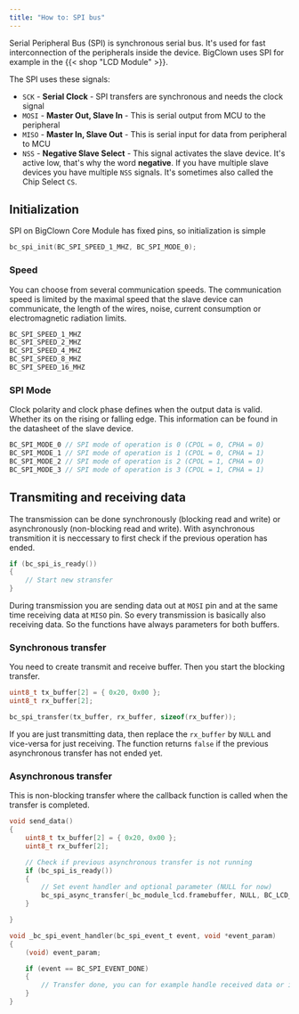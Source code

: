 ```yaml
---
title: "How to: SPI bus"
---
```


Serial Peripheral Bus (SPI) is synchronous serial bus. It's used for fast interconnection of the peripherals inside the device. BigClown uses SPI for example in the {{< shop "LCD Module" >}}.

The SPI uses these signals:

  - `SCK` - **Serial Clock** - SPI transfers are synchronous and needs the clock signal
  - `MOSI` - **Master Out, Slave In** - This is serial output from MCU to the peripheral
  - `MISO` - **Master In, Slave Out** - This is serial input for data from peripheral to MCU
  - `NSS` - **Negative Slave Select** - This signal activates the slave device. It's active low, that's why the word **negative**. If you have multiple slave devices you have multiple `NSS` signals. It's sometimes also called the Chip Select `CS`.


## Initialization

SPI on BigClown Core Module has fixed pins, so initialization is simple

```c
bc_spi_init(BC_SPI_SPEED_1_MHZ, BC_SPI_MODE_0);
```

### Speed

You can choose from several communication speeds. The communication speed is limited by the maximal speed that the slave device can communicate, the length of the wires, noise, current consumption or electromagnetic radiation limits.

```c
BC_SPI_SPEED_1_MHZ
BC_SPI_SPEED_2_MHZ
BC_SPI_SPEED_4_MHZ
BC_SPI_SPEED_8_MHZ
BC_SPI_SPEED_16_MHZ
```

### SPI Mode

Clock polarity and clock phase defines when the output data is valid. Whether its on the rising or falling edge. This information can be found in the datasheet of the slave device.

```c
BC_SPI_MODE_0 // SPI mode of operation is 0 (CPOL = 0, CPHA = 0)
BC_SPI_MODE_1 // SPI mode of operation is 1 (CPOL = 0, CPHA = 1)
BC_SPI_MODE_2 // SPI mode of operation is 2 (CPOL = 1, CPHA = 0)
BC_SPI_MODE_3 // SPI mode of operation is 3 (CPOL = 1, CPHA = 1)
```

## Transmiting and receiving data

The transmission can be done synchronously (blocking read and write) or asynchronously (non-blocking read and write).
With asynchronous transmition it is neccessary to first check if the previous operation has ended.

```c
if (bc_spi_is_ready())
{
    // Start new stransfer
}
```

During transmission you are sending data out at `MOSI` pin and at the same time receiving data at `MISO` pin. So every transmission is basically also receiving data. So the functions have always parameters for both buffers.

### Synchronous transfer

You need to create transmit and receive buffer. Then you start the blocking transfer.

```c
uint8_t tx_buffer[2] = { 0x20, 0x00 };
uint8_t rx_buffer[2];

bc_spi_transfer(tx_buffer, rx_buffer, sizeof(rx_buffer));
```

If you are just transmitting data, then replace the `rx_buffer` by `NULL` and vice-versa for just receiving. The function returns `false` if the previous asynchronous transfer has not ended yet.

### Asynchronous transfer

This is non-blocking transfer where the callback function is called when the transfer is completed.

```c
void send_data()
{
    uint8_t tx_buffer[2] = { 0x20, 0x00 };
    uint8_t rx_buffer[2];

    // Check if previous asynchronous transfer is not running
    if (bc_spi_is_ready())
    {
        // Set event handler and optional parameter (NULL for now)
        bc_spi_async_transfer(_bc_module_lcd.framebuffer, NULL, BC_LCD_FRAMEBUFFER_SIZE, _bc_spi_event_handler, NULL)
    }

}

void _bc_spi_event_handler(bc_spi_event_t event, void *event_param)
{
    (void) event_param;

    if (event == BC_SPI_EVENT_DONE)
    {
        // Transfer done, you can for example handle received data or initiate a new transfer
    }
}
```
